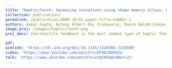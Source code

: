 ```yaml
---
title: "Hapticclench: Squeezing sensations using shape memory alloys, UIST 2019"
collection: publications
permalink: /publication/2009-10-01-paper-title-number-1
authors: Aakar Gupta, Antony Albert Raj Irudayaraj, Ravin Balakrishnan
image_proj: /images/hapticclench.png
proj_desc: Vibrotactile feedback is the most common type of haptic feedback and commonly used in mobile and wearable devices. We investigated using shape memory to generate squeeze sensation on the wrist and finger. SMA's contract its length when heat or current supplied to it to generates the squeeze sensations. We ran experiments to evaluate the physophysical properties of these squeeze sensations.

pdf: 
acmlink: 'https://dl.acm.org/doi/10.1145/3126594.3126598'
video: 'https://www.youtube.com/watch?v=DT96CNQ9d2o'
talk: 'https://www.youtube.com/watch?v=1YqCROaHxX0&t=2s'
---
```





